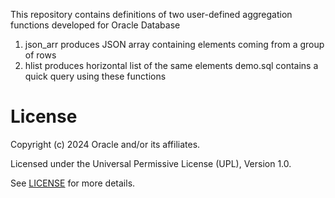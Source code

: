 This repository contains definitions of two user-defined aggregation functions developed for Oracle Database
1. json_arr produces JSON array containing elements coming from a group of rows
2. hlist produces horizontal list of the same elements
demo.sql contains a quick query using these functions

# License

Copyright (c) 2024 Oracle and/or its affiliates.

Licensed under the Universal Permissive License (UPL), Version 1.0.

See [LICENSE](https://github.com/oracle-devrel/technology-engineering/blob/main/LICENSE) for more details.
